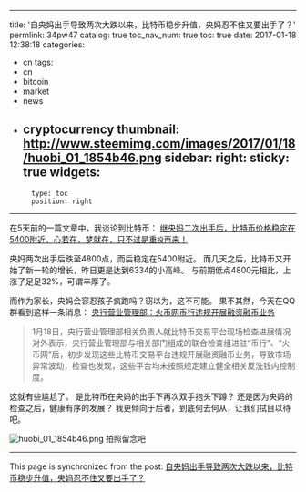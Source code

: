 
---
title: '自央妈出手导致两次大跌以来，比特币稳步升值，央妈忍不住又要出手了？'
permlink: 34pw47
catalog: true
toc_nav_num: true
toc: true
date: 2017-01-18 12:38:18
categories:
- cn
tags:
- cn
- bitcoin
- market
- news
- cryptocurrency
thumbnail: http://www.steemimg.com/images/2017/01/18/huobi_01_1854b46.png
sidebar:
    right:
        sticky: true
widgets:
    -
        type: toc
        position: right
---


在5天前的一篇文章中，我谈论到比特币：
[继央妈二次出手后，比特币价格稳定在5400附近。心若在，梦就在，只不过是重`投`再来！](https://steemit.com/bitcoin/@oflyhigh/5400)

央妈两次出手后跌至4800点，而后稳定在5400附近。
而几天之后，比特币又开始了新一轮的增长，昨日更是达到6334的小高峰。
与前期低点4800元相比，上涨了足足32%，可谓丰厚了。

而作为家长，央妈会容忍孩子疯跑吗？窃以为，这不可能。
果不其然，今天在QQ群看到这样一条消息：
[央行营业管理部：火币网币行违规开展融资融币业务](http://iof.hexun.com/2017-01-18/187789666.html)
>1月18日，央行营业管理部相关负责人就比特币交易平台现场检查进展情况对外表示，央行营业管理部与相关部门组成的联合检查组进驻“币行”、“火币网”后，初步发现这些比特币交易平台违规开展融资融币业务，导致市场异常波动，检查也发现，这些平台均未按照规定建立健全相关反洗钱内控制度。

这就有些尴尬了。
是比特币在央妈的出手下再次双手抱头下蹲？
还是因为央妈的检查之后，健康有序的发展？
我更倾向于后者，到底何去何从，让我们拭目以待吧。

![huobi_01_1854b46.png](http://www.steemimg.com/images/2017/01/18/huobi_01_1854b46.png)
拍照留念吧

- - -

This page is synchronized from the post: [自央妈出手导致两次大跌以来，比特币稳步升值，央妈忍不住又要出手了？](https://steemit.com/@oflyhigh/34pw47)
